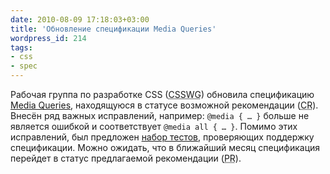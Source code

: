 ```yaml
---
date: 2010-08-09 17:18:03+03:00
title: 'Обновление спецификации Media Queries'
wordpress_id: 214
tags:
- css
- spec
---
```


Рабочая группа по разработке CSS (<abbr title="CSS Working Group">CSSWG</abbr>) обновила спецификацию [Media Queries][1], находящуюся в статусе возможной рекомендации (<abbr title="Candidate Recommendation">CR</abbr>). Внесён ряд важных исправлений, например: `@media { … }` больше не является ошибкой и соответствует `@media all { … }`. Помимо этих исправлений, был предложен [набор тестов][2], проверяющих поддержку спецификации. Можно ожидать, что в ближайший месяц спецификация перейдет в статус предлагаемой рекомендации (<abbr title="Proposed Recommendation">PR</abbr>).

[1]: http://www.w3.org/TR/2010/CR-css3-mediaqueries-20100727/
[2]: http://www.w3.org/Style/CSS/Test/MediaQueries/
